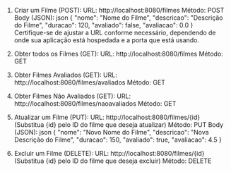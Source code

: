 1. Criar um Filme (POST):
URL: http://localhost:8080/filmes
Método: POST
Body (JSON):
json
{
    "nome": "Nome do Filme",
    "descricao": "Descrição do Filme",
    "duracao": 120,
    "avaliado": false,
    "avaliacao": 0.0
}
Certifique-se de ajustar a URL conforme necessário, dependendo de onde sua aplicação está hospedada e a porta que está usando.

2. Obter todos os Filmes (GET):
URL: http://localhost:8080/filmes
Método: GET

3. Obter Filmes Avaliados (GET):
URL: http://localhost:8080/filmes/avaliados
Método: GET

4. Obter Filmes Não Avaliados (GET):
URL: http://localhost:8080/filmes/naoavaliados
Método: GET

5. Atualizar um Filme (PUT):
URL: http://localhost:8080/filmes/{id} (Substitua {id} pelo ID do filme que deseja atualizar)
Método: PUT
Body (JSON):
json
{
    "nome": "Novo Nome do Filme",
    "descricao": "Nova Descrição do Filme",
    "duracao": 150,
    "avaliado": true,
    "avaliacao": 4.5
}

6. Excluir um Filme (DELETE):
URL: http://localhost:8080/filmes/{id} (Substitua {id} pelo ID do filme que deseja excluir)
Método: DELETE